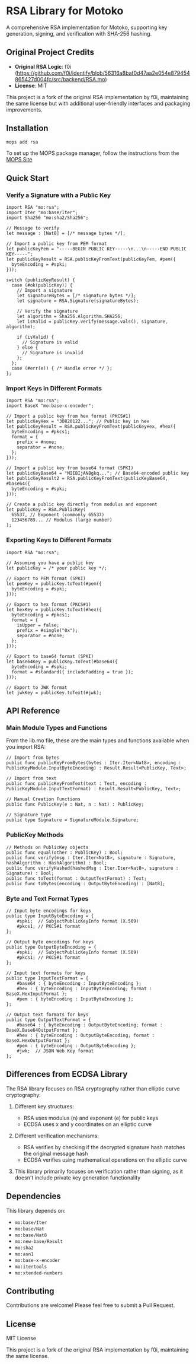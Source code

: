 # RSA Library for Motoko

A comprehensive RSA implementation for Motoko, supporting key generation, signing, and verification with SHA-256 hashing.

## Original Project Credits

- **Original RSA Logic**: f0i (https://github.com/f0i/identify/blob/56316a8baf0d47aa2e054e879454865427d004fc/src/backend/RSA.mo)
- **License**: MIT

This project is a fork of the original RSA implementation by f0i, maintaining the same license but with additional user-friendly interfaces and packaging improvements.

## Installation

```bash
mops add rsa
```

To set up the MOPS package manager, follow the instructions from the
[MOPS Site](https://j4mwm-bqaaa-aaaam-qajbq-cai.ic0.app/)

## Quick Start

### Verify a Signature with a Public Key

```motoko
import RSA "mo:rsa";
import Iter "mo:base/Iter";
import Sha256 "mo:sha2/Sha256";

// Message to verify
let message : [Nat8] = [/* message bytes */];

// Import a public key from PEM format
let publicKeyPem = "-----BEGIN PUBLIC KEY-----\n...\n-----END PUBLIC KEY-----";
let publicKeyResult = RSA.publicKeyFromText(publicKeyPem, #pem({
  byteEncoding = #spki;
}));

switch (publicKeyResult) {
  case (#ok(publicKey)) {
    // Import a signature
    let signatureBytes = [/* signature bytes */];
    let signature = RSA.Signature(signatureBytes);

    // Verify the signature
    let algorithm = Sha256.Algorithm.SHA256;
    let isValid = publicKey.verify(message.vals(), signature, algorithm);

    if (isValid) {
      // Signature is valid
    } else {
      // Signature is invalid
    };
  };
  case (#err(e)) { /* Handle error */ };
};
```

### Import Keys in Different Formats

```motoko
import RSA "mo:rsa";
import BaseX "mo:base-x-encoder";

// Import a public key from hex format (PKCS#1)
let publicKeyHex = "30820122..."; // Public key in hex
let publicKeyResult = RSA.publicKeyFromText(publicKeyHex, #hex({
  byteEncoding = #pkcs1;
  format = {
    prefix = #none;
    separator = #none;
  };
}));

// Import a public key from base64 format (SPKI)
let publicKeyBase64 = "MIIBIjANBgkq..."; // Base64-encoded public key
let publicKeyResult2 = RSA.publicKeyFromText(publicKeyBase64, #base64({
  byteEncoding = #spki;
}));

// Create a public key directly from modulus and exponent
let publicKey = RSA.PublicKey(
  65537, // Exponent (commonly 65537)
  123456789... // Modulus (large number)
);
```

### Exporting Keys to Different Formats

```motoko
import RSA "mo:rsa";

// Assuming you have a public key
let publicKey = /* your public key */;

// Export to PEM format (SPKI)
let pemKey = publicKey.toText(#pem({
  byteEncoding = #spki;
}));

// Export to hex format (PKCS#1)
let hexKey = publicKey.toText(#hex({
  byteEncoding = #pkcs1;
  format = {
    isUpper = false;
    prefix = #single("0x");
    separator = #none;
  };
}));

// Export to base64 format (SPKI)
let base64Key = publicKey.toText(#base64({
  byteEncoding = #spki;
  format = #standard({ includePadding = true });
}));

// Export to JWK format
let jwkKey = publicKey.toText(#jwk);
```

## API Reference

### Main Module Types and Functions

From the lib.mo file, these are the main types and functions available when you import RSA:

```motoko
// Import from bytes
public func publicKeyFromBytes(bytes : Iter.Iter<Nat8>, encoding : PublicKeyModule.InputByteEncoding) : Result.Result<PublicKey, Text>;

// Import from text
public func publicKeyFromText(text : Text, encoding : PublicKeyModule.InputTextFormat) : Result.Result<PublicKey, Text>;

// Manual Creation Functions
public func PublicKey(e : Nat, n : Nat) : PublicKey;

// Signature type
public type Signature = SignatureModule.Signature;
```

### PublicKey Methods

```motoko
// Methods on PublicKey objects
public func equal(other : PublicKey) : Bool;
public func verify(msg : Iter.Iter<Nat8>, signature : Signature, hashAlgorithm : HashAlgorithm) : Bool;
public func verifyHashed(hashedMsg : Iter.Iter<Nat8>, signature : Signature) : Bool;
public func toText(format : OutputTextFormat) : Text;
public func toBytes(encoding : OutputByteEncoding) : [Nat8];
```

### Byte and Text Format Types

```motoko
// Input byte encodings for keys
public type InputByteEncoding = {
    #spki;  // SubjectPublicKeyInfo format (X.509)
    #pkcs1; // PKCS#1 format
};

// Output byte encodings for keys
public type OutputByteEncoding = {
    #spki;  // SubjectPublicKeyInfo format (X.509)
    #pkcs1; // PKCS#1 format
};

// Input text formats for keys
public type InputTextFormat = {
    #base64 : { byteEncoding : InputByteEncoding };
    #hex : { byteEncoding : InputByteEncoding; format : BaseX.HexInputFormat };
    #pem : { byteEncoding : InputByteEncoding };
};

// Output text formats for keys
public type OutputTextFormat = {
    #base64 : { byteEncoding : OutputByteEncoding; format : BaseX.Base64OutputFormat };
    #hex : { byteEncoding : OutputByteEncoding; format : BaseX.HexOutputFormat };
    #pem : { byteEncoding : OutputByteEncoding };
    #jwk;  // JSON Web Key format
};
```

## Differences from ECDSA Library

The RSA library focuses on RSA cryptography rather than elliptic curve cryptography:

1. Different key structures:

   - RSA uses modulus (n) and exponent (e) for public keys
   - ECDSA uses x and y coordinates on an elliptic curve

2. Different verification mechanisms:

   - RSA verifies by checking if the decrypted signature hash matches the original message hash
   - ECDSA verifies using mathematical operations on the elliptic curve

3. This library primarily focuses on verification rather than signing, as it doesn't include private key generation functionality

## Dependencies

This library depends on:

- `mo:base/Iter`
- `mo:base/Nat`
- `mo:base/Nat8`
- `mo:new-base/Result`
- `mo:sha2`
- `mo:asn1`
- `mo:base-x-encoder`
- `mo:itertools`
- `mo:xtended-numbers`

## Contributing

Contributions are welcome! Please feel free to submit a Pull Request.

## License

MIT License

This project is a fork of the original RSA implementation by f0i, maintaining the same license.
